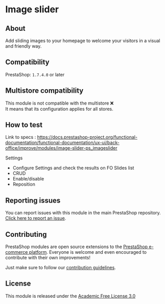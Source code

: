 # Image slider

## About

Add sliding images to your homepage to welcome your visitors in a visual and friendly way.

## Compatibility

PrestaShop: `1.7.4.0` or later

## Multistore compatibility

This module is not compatible with the multistore :x: <br/>
It means that its configuration applies for all stores.

## How to test

Link to specs : https://docs.prestashop-project.org/functional-documentation/functional-documentation/ux-ui/back-office/improve/modules/image-slider-ps_imageslider

Settings
- Configure Settings and check the results on FO
Slides list
- CRUD
- Enable/disable
- Reposition

## Reporting issues

You can report issues with this module in the main PrestaShop repository. [Click here to report an issue][report-issue]. 

## Contributing

PrestaShop modules are open source extensions to the [PrestaShop e-commerce platform][prestashop]. Everyone is welcome and even encouraged to contribute with their own improvements!

Just make sure to follow our [contribution guidelines][contribution-guidelines].

## License

This module is released under the [Academic Free License 3.0][AFL-3.0] 

[report-issue]: https://github.com/PrestaShop/PrestaShop/issues/new/choose
[prestashop]: https://www.prestashop.com/
[contribution-guidelines]: https://devdocs.prestashop.com/1.7/contribute/contribution-guidelines/project-modules/
[AFL-3.0]: https://opensource.org/licenses/AFL-3.0
